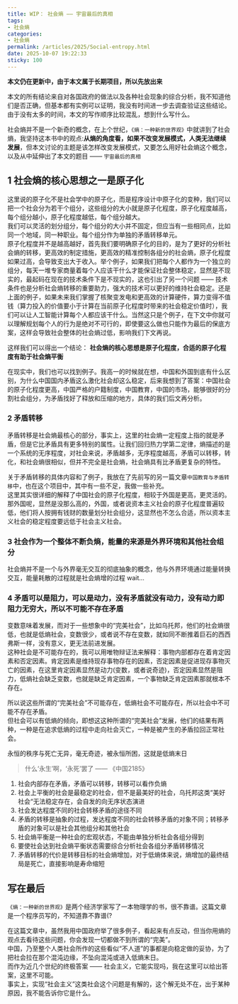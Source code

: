 ```yaml
---
title: WIP： 社会熵 —— 宇宙最后的真相
tags: 
- 社会熵
categories: 
- 社会熵
permalink: /articles/2025/Social-entropy.html
date: 2025-10-07 19:22:33
sticky: 100
---
```


**本文仍在更新中，由于本文属于长期项目，所以先放出来**

本文的所有结论来自对各国政府的做法以及各种社会现象的综合分析，我不知道他们是否正确，但基本都有实例可以证明，我没有时间进一步去调查验证这些结论。由于没有太多的时间，本文的写作顺序比较混乱，想到什么写什么。

社会熵并不是一个新奇的概念，在上个世纪，`《熵：一种新的世界观》`中就讲到了社会熵，我坚持这本书中的观点:**从熵的角度看，如果不改变发展模式，人类无法继续发展**，但本文讨论的主题是该怎样改变发展模式，又要怎么用好社会熵这个概念，以及从中延伸出了本文的题目 —— `宇宙最后的真相`

## 1 社会熵的核心思想之一是原子化

这里说的原子化不是社会学中的原子化，而是程序设计中原子化的变种，我们可以把一个社会分为若干个组分，这些组分的大小就是原子化程度，原子化程度越高，每个组分越小，原子化程度越低，每个组分越大。  
我们可以灵活的划分组分，每个组分的大小并不固定，但应当有一些相同点，比如同一个地域，同一种职业。每个组分作为单独的矛盾转移单元。  
原子化程度并不是越高越好，首先我们要明确原子化的目的，是为了更好的分析社会熵的转移，更高效的制定措施，更高效的精准控制各组分的社会熵，原子化程度如果过高，会导致支出大于收入。举个例子，如果我们把每个人都作为一个独立的组分，每天一堆专家商量着每个人应该干什么才能保证社会整体稳定，显然是不现实的，最起码在现在的技术条件下是不现实的，这也引出了另一个问题 —— 技术条件也是分析社会熵转移的重要助力，强大的技术可以更好的维持社会稳定。还是上面的例子，如果未来我们掌握了核聚变发电和更高效的计算硬件，算力变得不值钱（算力投入的价值要小于计算在当前原子化程度时带来的社会稳定价值时），我们可以让人工智能计算每个人都应该干什么。当然这只是个例子，在下文中你就可以理解规划每个人的行为是绝对不可行的，即使要这么做也只能作为最后的保底方案，这样会导致社会整体的社会熵过低，影响我们下文再说。  

这样我们可以得出一个结论： **社会熵的核心思想是原子化程度，合适的原子化程度有助于社会熵平衡**

在现实中，我们也可以找到例子。我高一的时候就在想，中国和外国到底有什么区别，为什么中国国内矛盾这么激化社会却这么稳定，后来我想到了答案：中国社会的原子化程度更高，中国严格的户籍制度，中国教育，中国的市场，能够很好的分割社会组分，为矛盾找好了释放和压缩的地方，具体的我们后文再分析。
<!-- TODO: -->
### 2 矛盾转移

矛盾转移是社会熵最核心的部分，事实上，这里的社会熵一定程度上指的就是矛盾，但是它比矛盾具有更多特别的属性。让我们回归热力学第二定律，熵描述的是一个系统的无序程度，对社会来说，矛盾越多，无序程度越高，矛盾可以转移，转化，和社会熵很相似，但并不完全是社会熵，社会熵具有比矛盾更复杂的特性。

关于矛盾转移的具体内容和了例子，我放在了先前写的另一篇文章`中国教育与矛盾转移`中，也在这个项目中，其中有一些不足，我做一些补充。  
这里其实很详细的解释了中国社会的原子化程度，相较于外国是更高，更灵活的。  
那外国呢，显然是没那么高的，外国，或者说资本主义社会的原子化程度普遍较低，他们将人按拥有钱财的数量划分社会组分，这显然也不怎么合适，所以资本主义社会的稳定程度要远低于社会主义社会。  

### 3 社会作为一个整体不断负熵，能量的来源是外界环境和其他社会组分

社会熵并不是一个与外界毫无交互的彻底抽象的概念，他与外界环境通过能量转换交互，能量耗散的过程就是社会熵增的过程
wait...

### 4 矛盾可以是阻力，可以是动力，没有矛盾就没有动力，没有动力即阻力无穷大，所以不可能不存在矛盾

变数意味着发展，而对于一些想象中的“完美社会”，比如乌托邦，他们的社会熵很低，也就是低熵社会，变数很少，或者说不存在变数，就如同不断推着巨石的西西弗斯一样，没有意义，更无法前进发展。  
这种社会是不可能存在的，我可以用唯物辩证法来解释：事物内部都存在着肯定因素和否定因素。肯定因素是维持现存事物存在的因素，否定因素是促进现存事物灭亡的因素，在这里肯定因素显然是动力(变数，或者说奇迹)，否定因素显然是阻力，低熵社会缺乏变数，也就是缺乏肯定因素，一个事物缺乏肯定因素那就根本不存在。  

所以说这些所谓的“完美社会”不可能存在，低熵社会不可能存在，所以社会中不可能不存在矛盾。  
但社会可以有低熵的倾向，即想这这种所谓的“完美社会”发展，他们的结果有两种，一种是在追求低熵的过程中走向社会灭亡，一种是被产生的矛盾拉回正常社会。

永恒的秩序与死亡无异，毫无奇迹，被永恒所困，这就是低熵末日
> 什么‘永生’啊，‘永死’罢了 —— 《中国2185》

<!-- TODO: -->
1. 社会内部存在矛盾，矛盾可以转移，转移可以看作负熵
2. 社会上平衡的社会是最稳定的社会，但不是最美好的社会，乌托邦这类“美好社会“无法稳定存在，会自发的向无序状态演进
3. 社会发达程度不同的社会转移矛盾的途径不同
4. 矛盾的转移是抽象的过程，发达程度不同的社会转移矛盾的对象不同；转移矛盾的对象可以是社会其他组分和其他社会
5. 社会熵平衡是一种社会的宏观状态，不能由单独分析社会各组分得到
6. 要使社会达到社会熵平衡状态需要综合分析社会各组分矛盾转移情况
7. 矛盾转移的代价是转移目标的社会熵增加，对于低熵体来说，熵增加的最终结局是死亡，直接影响是寿命缩短
<!-- TODO:混沌边缘 -->
## 写在最后

`《熵：一种新的世界观》`是两个经济学家写了一本物理学的书，很不靠谱。这篇文章是一个程序员写的，不知道靠不靠谱(?

在这篇文章中，虽然我用中国政府举了很多例子，看起来有点反动，但当你用熵的观点去看待这些问题，你会发现一切都做不到所谓的“完美”。  
中国，乃至整个人类社会所作的这些看似“不人道”的事都是向稳定做的妥协，为了把社会拉在那个混沌边缘，不坠向混沌或进入低熵末日。  
而作为近几个世纪的终极答案 —— 社会主义，它能实现吗，我在这里可以给出答案，这里不可能。  
事实上，实现“社会主义”这类社会这个问题是有解的，这个解无处不在，出于某种原因，我不能告诉你它是什么。
